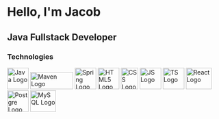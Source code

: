 <h1>Hello, I'm Jacob</h1>
<h2>Java Fullstack Developer</h2>
<h3>Technologies</h3>
<div>
 <img style="height: 50px; width: 50px;" alt="Java Logo" src="https://upload.wikimedia.org/wikipedia/en/3/30/Java_programming_language_logo.svg">
 <img style="height: 40px; width: 100px;" alt="Maven Logo" src="https://maven.apache.org/images/maven-logo-white-on-black.purevec.svg">
 <img style="height: 50px; width: 50px;" alt="Spring Logo" src="https://upload.wikimedia.org/wikipedia/commons/thumb/7/79/Spring_Boot.svg/1024px-Spring_Boot.svg.png">
 <img style="height: 50px; width: 50px;" alt="HTML5 Logo" src="https://upload.wikimedia.org/wikipedia/commons/thumb/6/61/HTML5_logo_and_wordmark.svg/1920px-HTML5_logo_and_wordmark.svg.png">
 <img style="height: 50px; width: 40px;" alt="CSS Logo" src="https://upload.wikimedia.org/wikipedia/commons/thumb/d/d5/CSS3_logo_and_wordmark.svg/1452px-CSS3_logo_and_wordmark.svg.png">
 <img style="height: 50px; width: 50px;" alt="JS Logo" src="https://upload.wikimedia.org/wikipedia/commons/thumb/6/6a/JavaScript-logo.png/768px-JavaScript-logo.png">
 <img style="height: 50px; width: 50px;" alt="TS Logo" src="https://upload.wikimedia.org/wikipedia/commons/thumb/4/4c/Typescript_logo_2020.svg/512px-Typescript_logo_2020.svg.png?20221110153201">
 <img style="height: 50px; width: 60px;" alt="React Logo" src="https://upload.wikimedia.org/wikipedia/commons/thumb/a/a7/React-icon.svg/1150px-React-icon.svg.png">
 <img style="height: 50px; width: 50px;" alt="Postgre Logo" src="https://upload.wikimedia.org/wikipedia/commons/2/29/Postgresql_elephant.svg">
 <img style="height: 50px; width: 60px;" alt="MySQL Logo" src="https://aety.io/wp-content/uploads/2016/11/mysql-logo.png">
 
</div>


<!--
**JacobLars/JacobLars** is a ✨ _special_ ✨ repository because its `README.md` (this file) appears on your GitHub profile.

Here are some ideas to get you started:

- 🔭 I’m currently working on ...
- 🌱 I’m currently learning ...
- 👯 I’m looking to collaborate on ...
- 🤔 I’m looking for help with ...
- 💬 Ask me about ...
- 📫 How to reach me: ...
- 😄 Pronouns: ...
- ⚡ Fun fact: ...
-->
